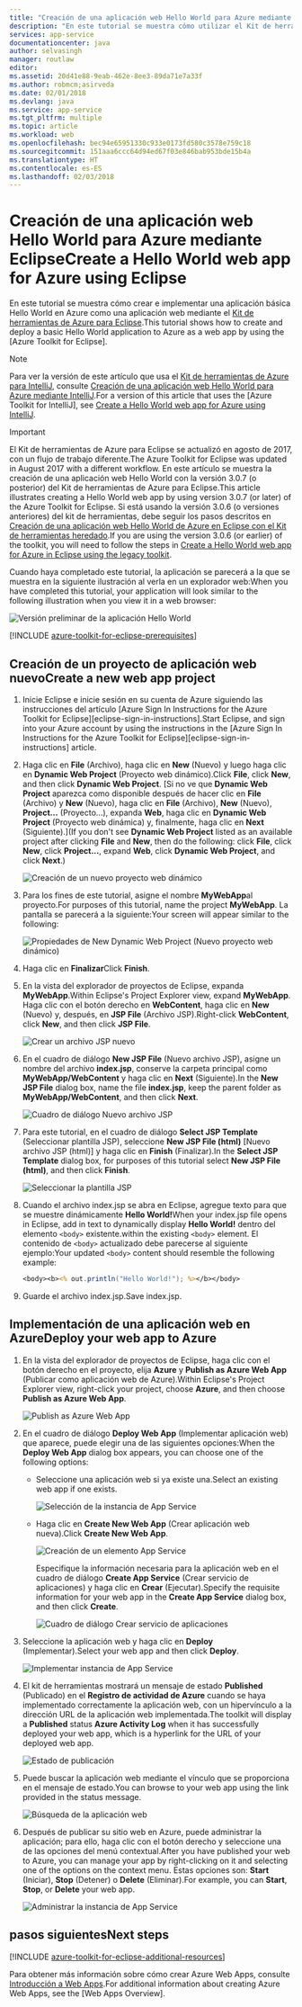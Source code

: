 ```yaml
---
title: "Creación de una aplicación web Hello World para Azure mediante Eclipse"
description: "En este tutorial se muestra cómo utilizar el Kit de herramientas de Azure para Eclipse para crear una aplicación web Hello World para Azure."
services: app-service
documentationcenter: java
author: selvasingh
manager: routlaw
editor: 
ms.assetid: 20d41e88-9eab-462e-8ee3-89da71e7a33f
ms.author: robmcm;asirveda
ms.date: 02/01/2018
ms.devlang: java
ms.service: app-service
ms.tgt_pltfrm: multiple
ms.topic: article
ms.workload: web
ms.openlocfilehash: bec94e65951330c933e0173fd580c3578e759c18
ms.sourcegitcommit: 151aaa6ccc64d94ed67f03e846bab953bde15b4a
ms.translationtype: HT
ms.contentlocale: es-ES
ms.lasthandoff: 02/03/2018
---
```

# <a name="create-a-hello-world-web-app-for-azure-using-eclipse"></a><span data-ttu-id="b9493-103">Creación de una aplicación web Hello World para Azure mediante Eclipse</span><span class="sxs-lookup"><span data-stu-id="b9493-103">Create a Hello World web app for Azure using Eclipse</span></span>

<span data-ttu-id="b9493-104">En este tutorial se muestra cómo crear e implementar una aplicación básica Hello World en Azure como una aplicación web mediante el [Kit de herramientas de Azure para Eclipse].</span><span class="sxs-lookup"><span data-stu-id="b9493-104">This tutorial shows how to create and deploy a basic Hello World application to Azure as a web app by using the [Azure Toolkit for Eclipse].</span></span>

> [!NOTE]
>
> <span data-ttu-id="b9493-105">Para ver la versión de este artículo que usa el [Kit de herramientas de Azure para IntelliJ], consulte [Creación de una aplicación web Hello World para Azure mediante IntelliJ][intellij-hello-world].</span><span class="sxs-lookup"><span data-stu-id="b9493-105">For a version of this article that uses the [Azure Toolkit for IntelliJ], see [Create a Hello World web app for Azure using IntelliJ][intellij-hello-world].</span></span>
>

> [!IMPORTANT]
> 
> <span data-ttu-id="b9493-106">El Kit de herramientas de Azure para Eclipse se actualizó en agosto de 2017, con un flujo de trabajo diferente.</span><span class="sxs-lookup"><span data-stu-id="b9493-106">The Azure Toolkit for Eclipse was updated in August 2017 with a different workflow.</span></span> <span data-ttu-id="b9493-107">En este artículo se muestra la creación de una aplicación web Hello World con la versión 3.0.7 (o posterior) del Kit de herramientas de Azure para Eclipse.</span><span class="sxs-lookup"><span data-stu-id="b9493-107">This article illustrates creating a Hello World web app by using version 3.0.7 (or later) of the Azure Toolkit for Eclipse.</span></span> <span data-ttu-id="b9493-108">Si está usando la versión 3.0.6 (o versiones anteriores) del kit de herramientas, debe seguir los pasos descritos en [Creación de una aplicación web Hello World de Azure en Eclipse con el Kit de herramientas heredado][Legacy Version].</span><span class="sxs-lookup"><span data-stu-id="b9493-108">If you are using the version 3.0.6 (or earlier) of the toolkit, you will need to follow the steps in [Create a Hello World web app for Azure in Eclipse using the legacy toolkit][Legacy Version].</span></span>
> 

<span data-ttu-id="b9493-109">Cuando haya completado este tutorial, la aplicación se parecerá a la que se muestra en la siguiente ilustración al verla en un explorador web:</span><span class="sxs-lookup"><span data-stu-id="b9493-109">When you have completed this tutorial, your application will look similar to the following illustration when you view it in a web browser:</span></span>

![Versión preliminar de la aplicación Hello World][browse-web-app]

[!INCLUDE [azure-toolkit-for-eclipse-prerequisites](../includes/azure-toolkit-for-eclipse-prerequisites.md)]

## <a name="create-a-new-web-app-project"></a><span data-ttu-id="b9493-111">Creación de un proyecto de aplicación web nuevo</span><span class="sxs-lookup"><span data-stu-id="b9493-111">Create a new web app project</span></span>

1. <span data-ttu-id="b9493-112">Inicie Eclipse e inicie sesión en su cuenta de Azure siguiendo las instrucciones del artículo [Azure Sign In Instructions for the Azure Toolkit for Eclipse][eclipse-sign-in-instructions].</span><span class="sxs-lookup"><span data-stu-id="b9493-112">Start Eclipse, and sign into your Azure account by using the instructions in the [Azure Sign In Instructions for the Azure Toolkit for Eclipse][eclipse-sign-in-instructions] article.</span></span>

1. <span data-ttu-id="b9493-113">Haga clic en **File** (Archivo), haga clic en **New** (Nuevo) y luego haga clic en **Dynamic Web Project** (Proyecto web dinámico).</span><span class="sxs-lookup"><span data-stu-id="b9493-113">Click **File**, click **New**, and then click **Dynamic Web Project**.</span></span> <span data-ttu-id="b9493-114">[Si no ve que **Dynamic Web Project** aparezca como disponible después de hacer clic en **File** (Archivo) y **New** (Nuevo), haga clic en **File** (Archivo), **New** (Nuevo), **Project...** (Proyecto...), expanda **Web**, haga clic en **Dynamic Web Project** (Proyecto web dinámica) y, finalmente, haga clic en **Next** (Siguiente).]</span><span class="sxs-lookup"><span data-stu-id="b9493-114">(If you don't see **Dynamic Web Project** listed as an available project after clicking **File** and **New**, then do the following: click **File**, click **New**, click **Project...**, expand **Web**, click **Dynamic Web Project**, and click **Next**.)</span></span>

   ![Creación de un nuevo proyecto web dinámico][file-new-dynamic-web-project]

2. <span data-ttu-id="b9493-116">Para los fines de este tutorial, asigne el nombre **MyWebApp**al proyecto.</span><span class="sxs-lookup"><span data-stu-id="b9493-116">For purposes of this tutorial, name the project **MyWebApp**.</span></span> <span data-ttu-id="b9493-117">La pantalla se parecerá a la siguiente:</span><span class="sxs-lookup"><span data-stu-id="b9493-117">Your screen will appear similar to the following:</span></span>
   
   ![Propiedades de New Dynamic Web Project (Nuevo proyecto web dinámico)][dynamic-web-project-properties]

3. <span data-ttu-id="b9493-119">Haga clic en **Finalizar**</span><span class="sxs-lookup"><span data-stu-id="b9493-119">Click **Finish**.</span></span>

4. <span data-ttu-id="b9493-120">En la vista del explorador de proyectos de Eclipse, expanda **MyWebApp**.</span><span class="sxs-lookup"><span data-stu-id="b9493-120">Within Eclipse's Project Explorer view, expand **MyWebApp**.</span></span> <span data-ttu-id="b9493-121">Haga clic con el botón derecho en **WebContent**, haga clic en **New** (Nuevo) y, después, en **JSP File** (Archivo JSP).</span><span class="sxs-lookup"><span data-stu-id="b9493-121">Right-click **WebContent**, click **New**, and then click **JSP File**.</span></span>

   ![Crear un archivo JSP nuevo][create-new-jsp-file]

5. <span data-ttu-id="b9493-123">En el cuadro de diálogo **New JSP File** (Nuevo archivo JSP), asigne un nombre del archivo **index.jsp**, conserve la carpeta principal como **MyWebApp/WebContent** y haga clic en **Next** (Siguiente).</span><span class="sxs-lookup"><span data-stu-id="b9493-123">In the **New JSP File** dialog box, name the file **index.jsp**, keep the parent folder as **MyWebApp/WebContent**, and then click **Next**.</span></span>

   ![Cuadro de diálogo Nuevo archivo JSP][new-jsp-file-dialog]

6. <span data-ttu-id="b9493-125">Para este tutorial, en el cuadro de diálogo **Select JSP Template** (Seleccionar plantilla JSP), seleccione **New JSP File (html)** [Nuevo archivo JSP (html)] y haga clic en **Finish** (Finalizar).</span><span class="sxs-lookup"><span data-stu-id="b9493-125">In the **Select JSP Template** dialog box, for purposes of this tutorial select **New JSP File (html)**, and then click **Finish**.</span></span>

   ![Seleccionar la plantilla JSP][select-jsp-template]

7. <span data-ttu-id="b9493-127">Cuando el archivo index.jsp se abra en Eclipse, agregue texto para que se muestre dinámicamente **Hello World!**</span><span class="sxs-lookup"><span data-stu-id="b9493-127">When your index.jsp file opens in Eclipse, add in text to dynamically display **Hello World!**</span></span> <span data-ttu-id="b9493-128">dentro del elemento `<body>` existente.</span><span class="sxs-lookup"><span data-stu-id="b9493-128">within the existing `<body>` element.</span></span> <span data-ttu-id="b9493-129">El contenido de `<body>` actualizado debe parecerse al siguiente ejemplo:</span><span class="sxs-lookup"><span data-stu-id="b9493-129">Your updated `<body>` content should resemble the following example:</span></span>
   
   ```jsp
   <body><b><% out.println("Hello World!"); %></b></body>
   ```

8. <span data-ttu-id="b9493-130">Guarde el archivo index.jsp.</span><span class="sxs-lookup"><span data-stu-id="b9493-130">Save index.jsp.</span></span>

## <a name="deploy-your-web-app-to-azure"></a><span data-ttu-id="b9493-131">Implementación de una aplicación web en Azure</span><span class="sxs-lookup"><span data-stu-id="b9493-131">Deploy your web app to Azure</span></span>

1. <span data-ttu-id="b9493-132">En la vista del explorador de proyectos de Eclipse, haga clic con el botón derecho en el proyecto, elija **Azure** y **Publish as Azure Web App** (Publicar como aplicación web de Azure).</span><span class="sxs-lookup"><span data-stu-id="b9493-132">Within Eclipse's Project Explorer view, right-click your project, choose **Azure**, and then choose **Publish as Azure Web App**.</span></span>
   
   ![Publish as Azure Web App][publish-as-azure-web-app]

1. <span data-ttu-id="b9493-134">En el cuadro de diálogo **Deploy Web App** (Implementar aplicación web) que aparece, puede elegir una de las siguientes opciones:</span><span class="sxs-lookup"><span data-stu-id="b9493-134">When the **Deploy Web App** dialog box appears, you can choose one of the following options:</span></span>

   * <span data-ttu-id="b9493-135">Seleccione una aplicación web si ya existe una.</span><span class="sxs-lookup"><span data-stu-id="b9493-135">Select an existing web app if one exists.</span></span>

      ![Selección de la instancia de App Service][select-app-service]

   * <span data-ttu-id="b9493-137">Haga clic en **Create New Web App** (Crear aplicación web nueva).</span><span class="sxs-lookup"><span data-stu-id="b9493-137">Click **Create New Web App**.</span></span>

      ![Creación de un elemento App Service][create-app-service]

      <span data-ttu-id="b9493-139">Especifique la información necesaria para la aplicación web en el cuadro de diálogo **Create App Service** (Crear servicio de aplicaciones) y haga clic en **Crear** (Ejecutar).</span><span class="sxs-lookup"><span data-stu-id="b9493-139">Specify the requisite information for your web app in the **Create App Service** dialog box, and then click **Create**.</span></span>

      ![Cuadro de diálogo Crear servicio de aplicaciones][create-app-service-dialog]

1. <span data-ttu-id="b9493-141">Seleccione la aplicación web y haga clic en **Deploy** (Implementar).</span><span class="sxs-lookup"><span data-stu-id="b9493-141">Select your web app and then click **Deploy**.</span></span>

   ![Implementar instancia de App Service][deploy-app-service]

1. <span data-ttu-id="b9493-143">El kit de herramientas mostrará un mensaje de estado **Published** (Publicado) en el **Registro de actividad de Azure** cuando se haya implementado correctamente la aplicación web, con un hipervínculo a la dirección URL de la aplicación web implementada.</span><span class="sxs-lookup"><span data-stu-id="b9493-143">The toolkit will display a **Published** status **Azure Activity Log** when it has successfully deployed your web app, which is a hyperlink for the URL of your deployed web app.</span></span>

   ![Estado de publicación][publish-status]

1. <span data-ttu-id="b9493-145">Puede buscar la aplicación web mediante el vínculo que se proporciona en el mensaje de estado.</span><span class="sxs-lookup"><span data-stu-id="b9493-145">You can browse to your web app using the link provided in the status message.</span></span>

   ![Búsqueda de la aplicación web][browse-web-app]

1. <span data-ttu-id="b9493-147">Después de publicar su sitio web en Azure, puede administrar la aplicación; para ello, haga clic con el botón derecho y seleccione una de las opciones del menú contextual.</span><span class="sxs-lookup"><span data-stu-id="b9493-147">After you have published your web to Azure, you can manage your app by right-clicking on it and selecting one of the options on the context menu.</span></span> <span data-ttu-id="b9493-148">Estas opciones son: **Start** (Iniciar), **Stop** (Detener) o **Delete** (Eliminar).</span><span class="sxs-lookup"><span data-stu-id="b9493-148">For example, you can **Start**, **Stop**, or **Delete** your web app.</span></span>

   ![Administrar la instancia de App Service][manage-app-service]

## <a name="next-steps"></a><span data-ttu-id="b9493-150">pasos siguientes</span><span class="sxs-lookup"><span data-stu-id="b9493-150">Next steps</span></span>

[!INCLUDE [azure-toolkit-for-eclipse-additional-resources](../includes/azure-toolkit-for-eclipse-additional-resources.md)]

<span data-ttu-id="b9493-151">Para obtener más información sobre cómo crear Azure Web Apps, consulte [Introducción a Web Apps].</span><span class="sxs-lookup"><span data-stu-id="b9493-151">For additional information about creating Azure Web Apps, see the [Web Apps Overview].</span></span>

<!-- URL List -->

[Kit de herramientas de Azure para Eclipse]: azure-toolkit-for-eclipse.md
[Kit de herramientas de Azure para IntelliJ]: ../intellij/azure-toolkit-for-intellij.md
[intellij-hello-world]: ../intellij/azure-toolkit-for-intellij-create-hello-world-web-app.md
[Introducción a Web Apps]: /azure/app-service/app-service-web-overview
[Apache Tomcat]: http://tomcat.apache.org/
[Jetty]: http://www.eclipse.org/jetty/
[Legacy Version]: azure-toolkit-for-eclipse-create-hello-world-web-app-legacy-version.md

<!-- IMG List -->

[browse-web-app]: ./media/azure-toolkit-for-eclipse-create-hello-world-web-app/browse-web-app.png
[file-new-dynamic-web-project]: ./media/azure-toolkit-for-eclipse-create-hello-world-web-app/file-new-dynamic-web-project.png
[dynamic-web-project-properties]: ./media/azure-toolkit-for-eclipse-create-hello-world-web-app/dynamic-web-project-properties.png
[create-new-jsp-file]: ./media/azure-toolkit-for-eclipse-create-hello-world-web-app/create-new-jsp-file.png
[new-jsp-file-dialog]: ./media/azure-toolkit-for-eclipse-create-hello-world-web-app/new-jsp-file-dialog.png
[select-jsp-template]: ./media/azure-toolkit-for-eclipse-create-hello-world-web-app/select-jsp-template.png
[publish-as-azure-web-app]: ./media/azure-toolkit-for-eclipse-create-hello-world-web-app/publish-as-azure-web-app.png
[deploy-web-app-dialog]: ./media/azure-toolkit-for-eclipse-create-hello-world-web-app/deploy-web-app-dialog.png
[select-app-service]: ./media/azure-toolkit-for-eclipse-create-hello-world-web-app/select-app-service.png
[create-app-service-dialog]: ./media/azure-toolkit-for-eclipse-create-hello-world-web-app/create-app-service-dialog.png
[publish-status]: ./media/azure-toolkit-for-eclipse-create-hello-world-web-app/publish-status.png
[create-app-service]: ./media/azure-toolkit-for-eclipse-create-hello-world-web-app/create-app-service.png
[deploy-app-service]: ./media/azure-toolkit-for-eclipse-create-hello-world-web-app/deploy-app-service.png
[manage-app-service]: ./media/azure-toolkit-for-eclipse-create-hello-world-web-app/manage-app-service.png
